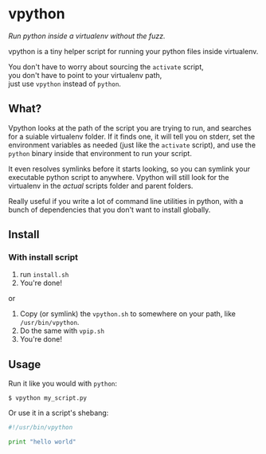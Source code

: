 vpython
================
*Run python inside a virtualenv without the fuzz.*

vpython is a tiny helper script for running your python files inside virtualenv.

You don't have to worry about sourcing the `activate` script,  
you don't have to point to your virtualenv path,  
just use `vpython` instead of `python`.


What?
----------------
Vpython looks at the path of the script you are trying to run, and searches
for a suiable virtualenv folder. If it finds one, it will tell you on stderr,
set the environment variables as needed (just like the `activate` script),
and use the `python` binary inside that environment to run your script.

It even resolves symlinks before it starts looking, so you can symlink your
executable python script to anywhere. Vpython will still look for the virtualenv
in the _actual_ scripts folder and parent folders.

Really useful if you write a lot of command line utilities in python, with
a bunch of dependencies that you don't want to install globally.


Install
---------------

### With install script

1. run `install.sh`
2. You're done!

or

1. Copy (or symlink) the `vpython.sh` to somewhere on your path,
like `/usr/bin/vpython`.
2. Do the same with `vpip.sh`
3. You're done!


Usage
---------------

Run it like you would with `python`:
```
$ vpython my_script.py
```

Or use it in a script's shebang:
```python
#!/usr/bin/vpython

print "hello world"
```
